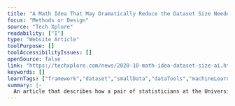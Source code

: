 ```yaml
---
title: "A Math Idea That May Dramatically Reduce the Dataset Size Needed to Train AI Systems"
focus: "Methods or Design"
source: "Tech Xplore"
readability: ["I"]
type: "Website Article"
toolPurpose: []
toolAccessibilityIssues: []
openSource: false
link: "https://techxplore.com/news/2020-10-math-idea-dataset-size-ai.html"
keywords: []
learnTags: ["framework","dataset","smallData","dataTools","machineLearning","methods"]
summary: |-
  An article that describes how a pair of statisticians at the University of Waterloo have proposed a math process idea that may allow AI systems to be taught without the use of a large dataset.
---
```


